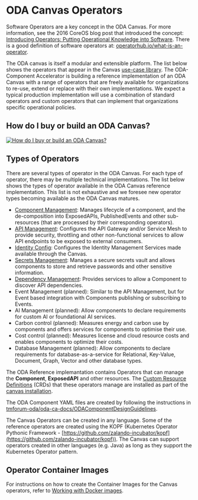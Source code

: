 ODA Canvas Operators
====================

Software Operators are a key concept in the ODA Canvas. For more information, see the 2016 CoreOS blog post that introduced the concept: [Introducing Operators: Putting Operational Knowledge into Software](https://web.archive.org/web/20170129131616/https://coreos.com/blog/introducing-operators.html). There is a good definition of software operators at: [operatorhub.io/what-is-an-operator](https://operatorhub.io/what-is-an-operator).

The ODA canvas is itself a modular and extensible platform. The list below shows the operators that appear in the Canvas [use-case library](../../usecase-library/). The ODA-Component Accelerator is building a reference implementation of an ODA Canvas with a range of operators that are freely available for organizations to re-use, extend or replace with their own implementations. We expect a typical production implementation will use a combination of standard operators and custom operators that can implement that organizations specific operational policies. 

## How do I buy or build an ODA Canvas?

[![How do I buy or build an ODA Canvas?](https://img.youtube.com/vi/dYyyCDPlVHY/0.jpg)](https://youtu.be/dYyyCDPlVHY?si=n8-NRN-rDFA_Sin4)

## Types of Operators

There are several types of operator in the ODA Canvas. For each type of operator, there may be multiple technical implementations. The list below shows the types of operator available in the ODA Canvas reference implementation. This list is not exhaustive and we foresee new operator types becoming available as the ODA Canvas matures.


* [Component Management](./component-management): Manages lifecycle of a component, and the de-composition into ExposedAPIs, PublishedEvents and other sub-resources (that are processed by their corresponding operators). 
* [API Management](./api-management#api-management-operators): Configures the API Gateway and/or Service Mesh to provide security, throttling and other non-functional services to allow API endpoints to be exposed to external consumers.
* [Identity Config](./identity-management): Configures the Identity Management Services made available through the Canvas.
* [Secrets Management](./secrets-management): Manages a secure secrets vault and allows components to store and retrieve passwords and other sensitive information.
* [Dependency Management](dependency-management): Provides services to allow a Component to discover API dependencies.
* Event Management (planned): Similar to the API Management, but for Event based integration with Components publishing or subscribing to Events. 
* AI Management (planned): Allow components to declare requirements for custom AI or foundational AI services.
* Carbon control (planned): Measures energy and carbon use by components and offers services for components to optimise their use.
* Cost control (planned): Measures license and cloud resource costs and enables components to optimize their costs.
* Database Management (planned): Allow components to declare requirements for database-as-a-service for Relational, Key-Value, Document, Graph, Vector and other database types.


The ODA Reference implemantation contains Operators that can manage the **Component**, **ExposedAPI** and other resources. The [Custom Resource Definitions](https://kubernetes.io/docs/concepts/extend-kubernetes/api-extension/custom-resources/) (CRDs) that these operators manage are installed as part of the [canvas installation](../../installation/README.md). 

The ODA Component YAML files are created by following the instructions in [tmforum-oda/oda-ca-docs/ODAComponentDesignGuidelines](https://github.com/tmforum-oda/oda-ca-docs/tree/master/ODAComponentDesignGuidelines.md).

The Canvas Operators can be created in any language. Some of the reference operators are created using the KOPF (Kubernetes Operator Pythonic Framework - [https://github.com/zalando-incubator/kopf](https://github.com/zalando-incubator/kopf)). The Canvas can support operators created in other languages (e.g. Java) as long as they support the Kubernetes Operator pattern.

## Operator Container Images

For instructions on how to create the Container Images for the Canvas operators, refer to [Working with Docker images](../../docs/developer/work-with-dockerimages.md).


